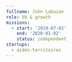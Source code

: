 ```yaml
---
fullname: John Labuzan
role: UX & growth
missions:
  - start: '2019-07-02'
    end: '2020-01-02'
    status: independent
startups: 
  - aides-territoires   
---
```

